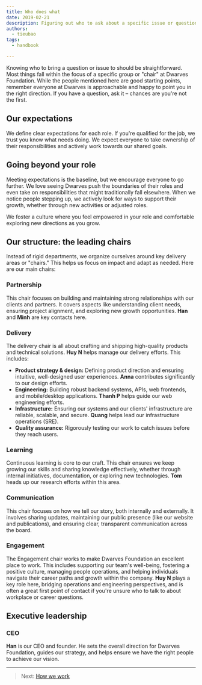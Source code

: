 ```yaml
---
title: Who does what
date: 2019-02-21
description: Figuring out who to ask about a specific issue or question shouldn't be a guessing game. This guide outlines our main areas of focus and who helps lead them.
authors: 
  - tieubao
tags: 
  - handbook

---
```


Knowing who to bring a question or issue to should be straightforward. Most things fall within the focus of a specific group or "chair" at Dwarves Foundation. While the people mentioned here are good starting points, remember everyone at Dwarves is approachable and happy to point you in the right direction. If you have a question, ask it – chances are you're not the first.

## Our expectations

We define clear expectations for each role. If you're qualified for the job, we trust you know what needs doing. We expect everyone to take ownership of their responsibilities and actively work towards our shared goals.

## Going beyond your role

Meeting expectations is the baseline, but we encourage everyone to go further. We love seeing Dwarves push the boundaries of their roles and even take on responsibilities that might traditionally fall elsewhere. When we notice people stepping up, we actively look for ways to support their growth, whether through new activities or adjusted roles.

We foster a culture where you feel empowered in your role and comfortable exploring new directions as you grow.

## Our structure: the leading chairs

Instead of rigid departments, we organize ourselves around key delivery areas or "chairs." This helps us focus on impact and adapt as needed. Here are our main chairs:

### Partnership

This chair focuses on building and maintaining strong relationships with our clients and partners. It covers aspects like understanding client needs, ensuring project alignment, and exploring new growth opportunities. **Han** and **Minh** are key contacts here.

### Delivery

The delivery chair is all about crafting and shipping high-quality products and technical solutions. **Huy N** helps manage our delivery efforts. This includes:

* **Product strategy & design:** Defining product direction and ensuring intuitive, well-designed user experiences. **Anna** contributes significantly to our design efforts.
* **Engineering:** Building robust backend systems, APIs, web frontends, and mobile/desktop applications. **Thanh P** helps guide our web engineering efforts.
* **Infrastructure:** Ensuring our systems and our clients' infrastructure are reliable, scalable, and secure. **Quang** helps lead our infrastructure operations (SRE).
* **Quality assurance:** Rigorously testing our work to catch issues before they reach users.

### Learning

Continuous learning is core to our craft. This chair ensures we keep growing our skills and sharing knowledge effectively, whether through internal initiatives, documentation, or exploring new technologies. **Tom** heads up our research efforts within this area.

### Communication

This chair focuses on how we tell our story, both internally and externally. It involves sharing updates, maintaining our public presence (like our website and publications), and ensuring clear, transparent communication across the board.

### Engagement

The Engagement chair works to make Dwarves Foundation an excellent place to work. This includes supporting our team's well-being, fostering a positive culture, managing people operations, and helping individuals navigate their career paths and growth within the company. **Huy N** plays a key role here, bridging operations and engineering perspectives, and is often a great first point of contact if you're unsure who to talk to about workplace or career questions.

## Executive leadership

### CEO

**Han** is our CEO and founder. He sets the overall direction for Dwarves Foundation, guides our strategy, and helps ensure we have the right people to achieve our vision.

---

> Next: [How we work](how-we-work.md)
